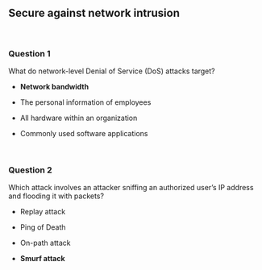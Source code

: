 ## Secure against network intrusion


<br>

### Question 1

What do network-level Denial of Service (DoS) attacks target?

* **Network bandwidth**

* The personal information of employees

* All hardware within an organization

* Commonly used software applications


<br>

### Question 2

Which attack involves an attacker sniffing an authorized user’s IP address and flooding it with packets?

* Replay attack

* Ping of Death

* On-path attack

* **Smurf attack**